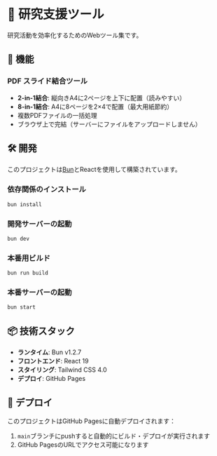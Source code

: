 # 🔬 研究支援ツール

研究活動を効率化するためのWebツール集です。

## 🌟 機能

### PDF スライド結合ツール
- **2-in-1結合**: 縦向きA4に2ページを上下に配置（読みやすい）
- **8-in-1結合**: A4に8ページを2×4で配置（最大用紙節約）
- 複数PDFファイルの一括処理
- ブラウザ上で完結（サーバーにファイルをアップロードしません）

## 🛠️ 開発

このプロジェクトは[Bun](https://bun.sh)とReactを使用して構築されています。

### 依存関係のインストール

```bash
bun install
```

### 開発サーバーの起動

```bash
bun dev
```

### 本番用ビルド

```bash
bun run build
```

### 本番サーバーの起動

```bash
bun start
```

## 📦 技術スタック

- **ランタイム**: Bun v1.2.7
- **フロントエンド**: React 19
- **スタイリング**: Tailwind CSS 4.0
- **デプロイ**: GitHub Pages

## 🚀 デプロイ

このプロジェクトはGitHub Pagesに自動デプロイされます：

1. `main`ブランチにpushすると自動的にビルド・デプロイが実行されます
2. GitHub PagesのURLでアクセス可能になります
